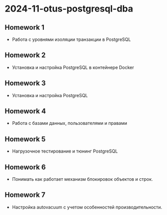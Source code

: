 # 2024-11-otus-postgresql-dba

## Homework 1

- Работа с уровнями изоляции транзакции в PostgreSQL

## Homework 2

- Установка и настройка PostgreSQL в контейнере Docker

## Homework 3

- Установка и настройка PostgreSQL

## Homework 4

- Работа с базами данных, пользователями и правами

## Homework 5

- Нагрузочное тестирование и тюнинг PostgreSQL

## Homework 6

- Понимать как работает механизм блокировок объектов и строк.

## Homework 7

- Настройка autovacuum с учетом особенностей производительности.
